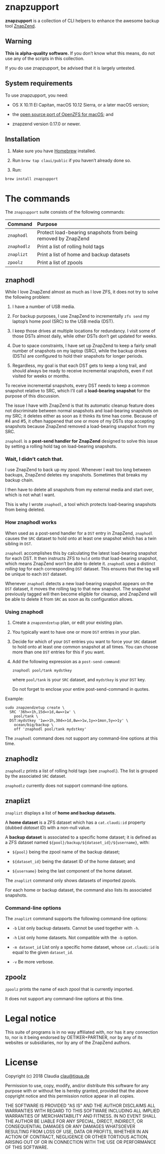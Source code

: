 # znapzupport

**znapzupport** is a collection of CLI helpers to enhance the awesome backup tool [ZnapZend](http://www.znapzend.org).


## Warning

**This is alpha-quality software.** If you don’t know what this means, do not use any of the scripts in this collection.

If you do use znapzupport, be advised that it is largely untested.


## System requirements

To use znapzupport, you need:

- OS&nbsp;X 10.11 El Capitan, macOS 10.12 Sierra, or a later macOS version;

- the [open source port of OpenZFS for macOS](https://openzfsonosx.org); and

- znapzend version 0.17.0 or newer.


## Installation

1. Make sure you have [Homebrew](https://brew.sh) installed.

2. Run `brew tap claui/public` if you haven’t already done so.

3. Run:

```
brew install znapzupport
```


# The commands

The `znapzupport` suite consists of the following commands:

|   Command   |   Purpose   |
|:----------- |:----------- |
| `znaphodl`  | Protect load-bearing snapshots from being removed by ZnapZend |
| `znaphodlz` | Print a list of rolling hold tags |
| `znaplizt`  | Print a list of home and backup datasets |
| `zpoolz`    | Print a list of zpools |


## znaphodl

While I love ZnapZend almost as much as I love ZFS, it does not try to solve the following problem:

1. I have a number of USB media.

2. For backup purposes, I use ZnapZend to incrementally `zfs send` my laptop’s home pool (SRC) to the USB media (DST).

3. I keep those drives at multiple locations for redundancy. I visit some of those DSTs almost daily, while other DSTs don’t get updated for weeks.

4. Due to space constraints, I have set up ZnapZend to keep a fairly small number of snapshots on my laptop (SRC), while the backup drives (DSTs) are configured to hold their snapshots for longer periods.

5. Regardless, my goal is that each DST gets to keep a long trail, and should always be ready to receive incremental snapshots, even if not visited for weeks or months.

To receive incremental snapshots, every DST needs to keep a common snapshot relative to SRC, which I’ll call a **load-bearing snapshot** for the purpose of this discussion.

The issue I have with ZnapZend is that its automatic cleanup feature does not discriminate between normal snapshots and load-bearing snapshots on my SRC; it deletes either as soon as it thinks its time has come. Because of \#4 and \#5, it often happened that one or more of my DSTs stop accepting snapshots because ZnapZend removed a load-bearing snapshot from my SRC.

`znaphodl` is a **post-send handler for ZnapZend** designed to solve this issue by setting a rolling hold tag on load-bearing snapshots.


### Wait, I didn’t catch that.

I use ZnapZend to back up my zpool. Whenever I wait too long between backups, ZnapZend deletes my snapshots. Sometimes that breaks my backup chain.

I then have to delete all snapshots from my external media and start over, which is not what I want.

This is why I wrote `znaphodl`, a tool which protects load-bearing snapshots from being deleted.


### How znaphodl works

When used as a post-send handler for a `DST` entry in ZnapZend, `znaphodl` causes the `SRC` dataset to hold onto at least one snapshot which has a twin sibling in `DST`.

`znaphodl` accomplishes this by calculating the latest load-bearing snapshot for each DST. It then instructs ZFS to `hold` onto that load-bearing snapshot, which means ZnapZend won’t be able to delete it. `znaphodl` uses a distinct _rolling tag_ for each corresponding `DST` dataset. This ensures that the tag will be unique to each `DST` dataset.

Whenever `znaphodl` detects a new load-bearing snapshot appears on the `DST` dataset, it moves the rolling tag to that new snapshot. The snapshot previously tagged will then become eligible for cleanup, and ZnapZend will be able to delete it from `SRC` as soon as its configuration allows.


### Using znaphodl

1. Create a `znapzendzetup` plan, or edit your existing plan.

2. You typically want to have one or more `DST` entries in your plan.

3. Decide for which of your `DST` entries you want to force your `SRC` dataset to hold onto at least one common snapshot at all times. You can choose more than one `DST` entries for this if you want.

4. Add the following expression as a `post-send-command`:

    ```
    znaphodl pool/tank mydstkey
    ```

    where `pool/tank` is your `SRC` dataset, and `mydstkey` is your `DST` key.

    Do not forget to enclose your entire post-send-command in quotes.

Example:

```
sudo znapzendzetup create \
  SRC '36h=>1h,15d=>1d,4w=>1w' \
    pool/tank \
  DST:mydstkey '1w=>1h,30d=>1d,8w=>1w,1y=>1mon,5y=>1y' \
    ocean/big/backup \
    off 'znaphodl pool/tank mydstkey'
```

The `znaphodl` command does not support any command-line options at this time.


## znaphodlz

`znaphodlz` prints a list of rolling hold tags (see `znaphodl`). The list is grouped by the associated `SRC` dataset.

`znaphodlz` currently does not support command-line options.


## znaplizt

`znaplizt` displays a list of **home and backup datasets.**

A **home dataset** is a ZFS dataset which has a `cat.claudi:id` property (dubbed _dataset ID_) with a non-null value.

A **backup dataset** is associated to a specific home dataset; it is defined as a ZFS dataset named `${pool}/backup/${dataset_id}/${username}`, with:

- `${pool}` being the zpool name of the backup dataset;

- `${dataset_id}` being the dataset ID of the home dataset; and

- `${username}` being the last component of the home dataset.

The `znaplizt` command only shows datasets of imported zpools.

For each home or backup dataset, the command also lists its associated snapshots.


### Command-line options

The `znaplizt` command supports the following command-line options:

- `-b` List only backup datasets. Cannot be used together with `-h`.

- `-h` List only home datasets. Not compatible with the `-b` option.

- `-m dataset_id` List only a specific home dataset, whose `cat.claudi:id` is equal to the given `dataset_id`.

- `-v` Be more verbose.


## zpoolz

`zpoolz` prints the name of each zpool that is currently imported.

It does not support any command-line options at this time.


# Legal notice

This suite of programs is in no way affiliated with, nor has it any connection to, nor is it being endorsed by OETIKER+PARTNER, nor by any of its websites or subsidiaries, nor by any of the ZnapZend authors.


# License

Copyright (c) 2018 Claudia <clau@tiqua.de>

Permission to use, copy, modify, and/or distribute this software for
any purpose with or without fee is hereby granted, provided that the
above copyright notice and this permission notice appear in all
copies.

THE SOFTWARE IS PROVIDED "AS IS" AND THE AUTHOR DISCLAIMS ALL
WARRANTIES WITH REGARD TO THIS SOFTWARE INCLUDING ALL IMPLIED
WARRANTIES OF MERCHANTABILITY AND FITNESS. IN NO EVENT SHALL THE
AUTHOR BE LIABLE FOR ANY SPECIAL, DIRECT, INDIRECT, OR CONSEQUENTIAL
DAMAGES OR ANY DAMAGES WHATSOEVER RESULTING FROM LOSS OF USE, DATA OR
PROFITS, WHETHER IN AN ACTION OF CONTRACT, NEGLIGENCE OR OTHER
TORTIOUS ACTION, ARISING OUT OF OR IN CONNECTION WITH THE USE OR
PERFORMANCE OF THIS SOFTWARE.

